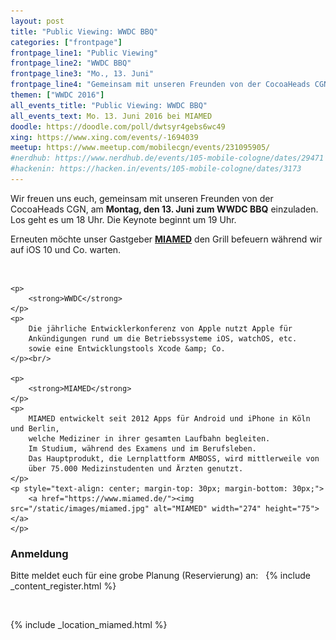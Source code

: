 ```yaml
---
layout: post
title: "Public Viewing: WWDC BBQ"
categories: ["frontpage"]
frontpage_line1: "Public Viewing"
frontpage_line2: "WWDC BBQ"
frontpage_line3: "Mo., 13. Juni"
frontpage_line4: "Gemeinsam mit unseren Freunden von der CocoaHeads CGN möchten wir euch einladen zum WWDC Public Viewing.<br/>Wir freuen uns besonders über unseren erneuten Besuch bei MIAMED und das unser Gastgeber erneut den Grill für uns befeuern möchte während wir auf iOS 10 und Co. warten."
themen: ["WWDC 2016"]
all_events_title: "Public Viewing: WWDC BBQ"
all_events_text: Mo. 13. Juni 2016 bei MIAMED
doodle: https://doodle.com/poll/dwtsyr4gebs6wc49
xing: https://www.xing.com/events/-1694039
meetup: https://www.meetup.com/mobilecgn/events/231095905/
#nerdhub: https://www.nerdhub.de/events/105-mobile-cologne/dates/29471
#hackenin: https://hacken.in/events/105-mobile-cologne/dates/3173
---
```


<div class="container span-13">
	<p>
		Wir freuen uns euch, gemeinsam mit unseren Freunden von der CocoaHeads CGN,
		am <strong>Montag, den 13. Juni zum WWDC BBQ</strong> einzuladen.
		Los geht es um 18 Uhr. Die Keynote beginnt um 19 Uhr.
	</p>
	<p>
		Erneuten möchte unser Gastgeber
		<strong><a href="https://www.miamed.de/" target="_blank">MIAMED</a></strong>
		den Grill befeuern während wir auf iOS 10 und Co. warten.
	</p><br/>

	<p>
		<strong>WWDC</strong>
	</p>
	<p>
		Die jährliche Entwicklerkonferenz von Apple nutzt Apple für
		Ankündigungen rund um die Betriebssysteme iOS, watchOS, etc.
		sowie eine Entwicklungstools Xcode &amp; Co.
	</p><br/>

	<p>
		<strong>MIAMED</strong>
	</p>
	<p>
		MIAMED entwickelt seit 2012 Apps für Android und iPhone in Köln und Berlin,
		welche Mediziner in ihrer gesamten Laufbahn begleiten.
		Im Studium, während des Examens und im Berufsleben.
		Das Hauptprodukt, die Lernplattform AMBOSS, wird mittlerweile von
		über 75.000 Medizinstudenten und Ärzten genutzt.
	</p>
	<p style="text-align: center; margin-top: 30px; margin-bottom: 30px;">
		<a href="https://www.miamed.de/"><img src="/static/images/miamed.jpg" alt="MIAMED" width="274" height="75"></a>
	</p>
</div>
<div class="clearfix"></div>

<h3>Anmeldung</h3>
<p>
	Bitte meldet euch für eine grobe Planung (Reservierung) an: &nbsp;
	{% include _content_register.html %}
</p><br/>

{% include _location_miamed.html %}
